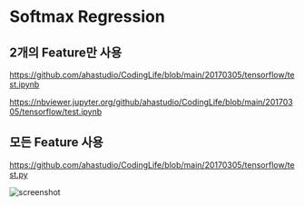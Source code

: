 # Softmax Regression

## 2개의 Feature만 사용

<https://github.com/ahastudio/CodingLife/blob/main/20170305/tensorflow/test.ipynb>

<https://nbviewer.jupyter.org/github/ahastudio/CodingLife/blob/main/20170305/tensorflow/test.ipynb>

## 모든 Feature 사용

<https://github.com/ahastudio/CodingLife/blob/main/20170305/tensorflow/test.py>

![screenshot](./screenshot.jpg)
